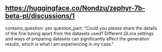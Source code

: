 ## https://huggingface.co/Nondzu/zephyr-7b-beta-pl/discussions/1

contains_question: yes
question_part: "Could you please share the details of the fine tuning apart from the datasets used? Different QLora settings and ways of preparing datasets can significantly affect the generation results, which is what I am experiencing in my case."